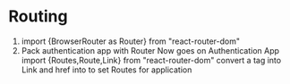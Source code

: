 # Routing
1) import {BrowserRouter as Router} from "react-router-dom"
2) Pack authentication app with Router
Now goes on Authentication App import {Routes,Route,Link} from "react-router-dom"
convert a tag into Link and href into to
set Routes for application  <Routes><Route path="/">
